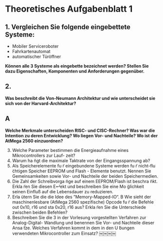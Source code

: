 # Theoretisches Aufgabenblatt 1

## 1. **Vergleichen Sie folgende eingebettete Systeme:**
 * Mobiler Serviceroboter
 * Fahrkartenautomat
 * automatischer Türöffner

 **Können alle 3 Systeme als eingebette bezeichnet werden? Stellen Sie dazu Eigenschaften, Komponenten und Anforderungen gegenüber.**


## 2.
**Was beschreibt die Von-Neumann Architektur und wie unterscheidet sie sich von der Harvard-Architektur?**

## A 
**Welche Merkmale unterscheiden RISC- und CISC-Rechner? Was war die Intention zu deren Entwicklung? Wo liegen Vor- und Nachteile? Wo ist der AtMega 2560 einzuordnen?**

3. Welche Parameter bestimmen die Energieaufnahme eines Mikrocontrollers zur Lauf- zeit?
4. Warum ha ̈ngt die maximale Taktrate von der Eingangsspannung ab?
5. Als Speicherelemente fu ̈r eingebundene Systeme werden fu ̈r nicht-flu ̈chtigen Speicher EEPROM und Flash - Elemente benutzt. Nennen Sie Gemeinsamkeiten sowie Vor- und Nachteile der beiden Speichermedien.
6. Die Zahl der Schreibvorga ̈nge auf einem EEPROM/Flash ist beschra ̈nkt. Erkla ̈ren Sie diesen E↵ekt und beschreiben Sie eine Mo ̈glichkeit seinen Einfluß auf die Lebensdauer zu reduzieren.
7. Erla ̈utern Sie die die Idee des ”Memory-Mapped-IO“.
B Wie sieht der maschinenlesbare (AtMega 2560 spezifische) Opcode fu ̈r die Befehle out 0x10, r16 und sta 0x20, r16 aus? Erkla ̈ren Sie die Unterschiede zwischen beiden Befehlen?
8. Beschreiben Sie die 3 in der Vorlesung vorgestellten Verfahren zur Analog-Digital- Wandlung und benennen Sie Vor- und Nachteile dieser Ansa ̈tze. Welches Verfahren kommt in dem in den U ̈bungen verwendeten Mikrocontroller zum Einsatz?
￼￼￼￼
